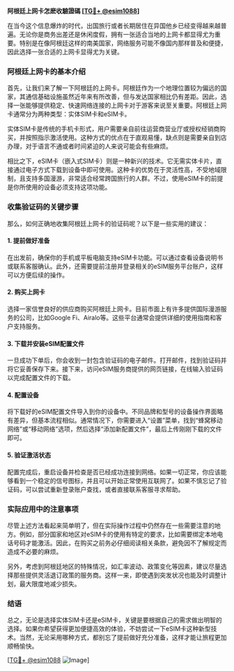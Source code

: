 **阿根廷上网卡怎麽收驗證碼 [[TG💪+ @esim1088](https://t.me/s/esim1088)]**

在当今这个信息爆炸的时代，出国旅行或者长期居住在异国他乡已经变得越来越普遍。无论你是商务出差还是休闲度假，拥有一张适合当地的上网卡都显得尤为重要。特别是在像阿根廷这样的南美国家，网络服务可能不像国内那样普及和便捷，因此选择一张合适的上网卡显得尤为关键。

### 阿根廷上网卡的基本介绍

首先，让我们来了解一下阿根廷的上网卡。阿根廷作为一个地理位置较为偏远的国家，其通信基础设施虽然近年来有所改善，但与发达国家相比仍有差距。因此，选择一张能够提供稳定、快速网络连接的上网卡对于游客来说至关重要。阿根廷上网卡通常分为两种类型：实体SIM卡和eSIM卡。

实体SIM卡是传统的手机卡形式，用户需要亲自前往运营商营业厅或授权经销商购买，并按照指示激活使用。这种方式的优点在于直观易懂，缺点则是需要亲自到店办理，对于语言不通或者时间紧迫的人来说可能会有些麻烦。

相比之下，eSIM卡（嵌入式SIM卡）则是一种新兴的技术。它无需实体卡片，直接通过电子方式下载到设备中即可使用。这种卡的优势在于灵活性高，不受地域限制，且支持多国漫游，非常适合经常跨国旅行的人群。不过，使用eSIM卡的前提是你所使用的设备必须支持这项功能。

### 收集验证码的关键步骤

那么，如何正确地收集阿根廷上网卡的验证码呢？以下是一些实用的建议：

#### 1. 提前做好准备
在出发前，确保你的手机或平板电脑支持eSIM卡功能。可以通过查看设备说明书或联系客服确认。此外，还需要提前注册并登录相关的eSIM服务平台账户，这样可以方便后续的操作。

#### 2. 购买上网卡
选择一家信誉良好的供应商购买阿根廷上网卡。目前市面上有许多提供国际漫游服务的公司，比如Google Fi、Airalo等。这些平台通常会提供详细的使用指南和客户支持服务。

#### 3. 下载并安装eSIM配置文件
一旦成功下单后，你会收到一封包含验证码的电子邮件。打开邮件，找到验证码并将它妥善保存下来。接下来，访问eSIM服务商提供的网页链接，在线输入验证码以完成配置文件的下载。

#### 4. 配置设备
将下载好的eSIM配置文件导入到你的设备中。不同品牌和型号的设备操作界面略有差异，但基本流程相似。通常情况下，你需要进入“设置”菜单，找到“蜂窝移动网络”或“移动网络”选项，然后选择“添加新配置文件”，最后上传刚刚下载的文件即可。

#### 5. 验证激活状态
配置完成后，重启设备并检查是否已经成功连接到网络。如果一切正常，你应该能够看到一个稳定的信号图标，并且可以开始正常使用互联网了。如果不慎忘记了验证码，可以尝试重新登录账户查找，或者直接联系客服寻求帮助。

### 实际应用中的注意事项

尽管上述方法看起来简单明了，但在实际操作过程中仍然存在一些需要注意的地方。例如，部分国家和地区对eSIM卡的使用有特定的要求，比如需要绑定本地电话号码才能激活。因此，在购买之前务必仔细阅读相关条款，避免因不了解规定而造成不必要的麻烦。

另外，考虑到阿根廷地区的特殊情况，如汇率波动、政策变化等因素，建议尽量选择那些提供灵活退订政策的服务商。这样一来，即使遇到突发状况也能及时调整计划，最大限度地减少损失。

### 结语

总之，无论是选择实体SIM卡还是eSIM卡，关键是要根据自己的需求做出明智的选择。如果你希望获得更加便捷高效的体验，不妨尝试一下eSIM卡这种新型技术。当然，无论采用哪种方式，都别忘了提前做好充分准备，这样才能让旅程更加顺畅愉快。

[[TG💪+ @esim1088](https://t.me/s/esim1088) ![Image](https://i.postimg.cc/4NQfJmqS/Snipaste-2025-05-13-00-14-12.png)]